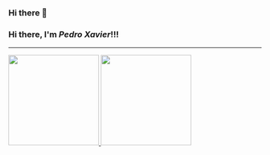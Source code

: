 ### Hi there 👋

<!--
**phmxavier/phmxavier** is a ✨ _special_ ✨ repository because its `README.md` (this file) appears on your GitHub profile.

Here are some ideas to get you started:

- 🔭 I’m currently working on ...
- 🌱 I’m currently learning ...
- 👯 I’m looking to collaborate on ...
- 🤔 I’m looking for help with ...
- 💬 Ask me about ...
- 📫 How to reach me: ...
- 😄 Pronouns: ...
- ⚡ Fun fact: ...
-->

<!-- Describe -->
### Hi there, I'm *Pedro Xavier*!!!
---

<!-- Stats -->
 <div>
  <a href="https://github.com/zoyo23">
  <img height="180em" src="https://github-readme-stats.vercel.app/api?username=phmxavier&show_icons=true&theme=city_lights&include_all_commits=true&count_private=true"/>
  <img height="180em" src="https://github-readme-stats.vercel.app/api/top-langs/?username=phmxavier&layout=compact&langs_count=7&theme=city_lights"/>
</div>
